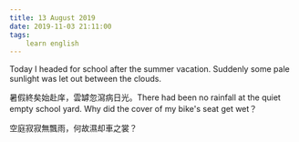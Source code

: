 ```yaml
---
title: 13 August 2019
date: 2019-11-03 21:11:00
tags:
    learn english
---
```

Today I headed for school after the summer
vacation. Suddenly some pale sunlight was let out between the clouds.

暑假終矣始赴庠，雲罅忽瀉病日光。There
had been no rainfall at the quiet empty school yard. Why did the cover of my
bike's seat get wet？

空庭寂寂無飄雨，何故濕却車之裳？ 